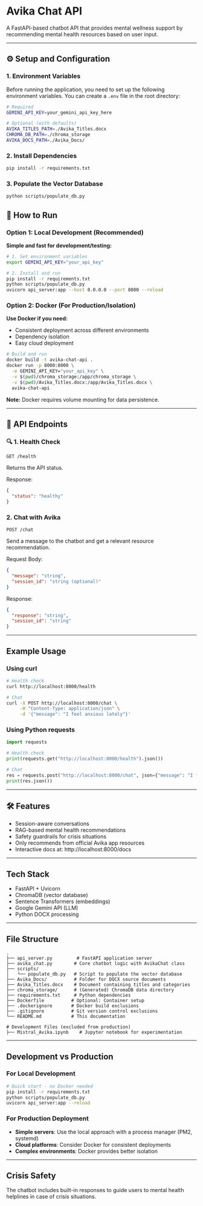 # Avika Chat API

A FastAPI-based chatbot API that provides mental wellness support by recommending mental health resources based on user input.

---

## ⚙️ Setup and Configuration

### 1. Environment Variables

Before running the application, you need to set up the following environment variables. You can create a `.env` file in the root directory:

```bash
# Required
GEMINI_API_KEY=your_gemini_api_key_here

# Optional (with defaults)
AVIKA_TITLES_PATH=./Avika_Titles.docx
CHROMA_DB_PATH=./chroma_storage
AVIKA_DOCS_PATH=./Avika_Docs/
```

### 2. Install Dependencies

```bash
pip install -r requirements.txt
```

### 3. Populate the Vector Database

```bash
python scripts/populate_db.py
```

## 🚀 How to Run

### Option 1: Local Development (Recommended)

**Simple and fast for development/testing:**

```bash
# 1. Set environment variables
export GEMINI_API_KEY="your_api_key"

# 2. Install and run
pip install -r requirements.txt
python scripts/populate_db.py
uvicorn api_server:app --host 0.0.0.0 --port 8000 --reload
```

### Option 2: Docker (For Production/Isolation)

**Use Docker if you need:**
- Consistent deployment across different environments
- Dependency isolation
- Easy cloud deployment

```bash
# Build and run
docker build -t avika-chat-api .
docker run -p 8000:8000 \
  -e GEMINI_API_KEY="your_api_key" \
  -v $(pwd)/chroma_storage:/app/chroma_storage \
  -v $(pwd)/Avika_Titles.docx:/app/Avika_Titles.docx \
  avika-chat-api
```

**Note:** Docker requires volume mounting for data persistence.

---

## 📡 API Endpoints

### 🔍 1. Health Check

`GET /health`

Returns the API status.

Response:

```json
{
  "status": "healthy"
}
```

### 2. Chat with Avika

`POST /chat`

Send a message to the chatbot and get a relevant resource recommendation.

Request Body:

```json
{
  "message": "string",
  "session_id": "string (optional)"
}
```

Response:

```json
{
  "response": "string",
  "session_id": "string"
}
```

---

## Example Usage

### Using curl

```bash
# Health check
curl http://localhost:8000/health

# Chat
curl -X POST http://localhost:8000/chat \
     -H "Content-Type: application/json" \
     -d '{"message": "I feel anxious lately"}'
```

### Using Python requests

```python
import requests

# Health check
print(requests.get("http://localhost:8000/health").json())

# Chat
res = requests.post("http://localhost:8000/chat", json={"message": "I feel low"})
print(res.json())
```

---

## 🛠️ Features

- Session-aware conversations
- RAG-based mental health recommendations
- Safety guardrails for crisis situations
- Only recommends from official Avika app resources
- Interactive docs at: http://localhost:8000/docs

---

## Tech Stack

- FastAPI + Uvicorn
- ChromaDB (vector database)
- Sentence Transformers (embeddings)
- Google Gemini API (LLM)
- Python DOCX processing

---

## File Structure

```
.
├── api_server.py         # FastAPI application server
├── avika_chat.py        # Core chatbot logic with AvikaChat class
├── scripts/
│   └── populate_db.py   # Script to populate the vector database
├── Avika_Docs/          # Folder for DOCX source documents
├── Avika_Titles.docx    # Document containing titles and categories
├── chroma_storage/      # (Generated) ChromaDB data directory
├── requirements.txt     # Python dependencies
├── Dockerfile          # Optional: Container setup
├── .dockerignore       # Docker build exclusions
├── .gitignore          # Git version control exclusions
└── README.md           # This documentation

# Development Files (excluded from production)
├── Mistral_Avika.ipynb    # Jupyter notebook for experimentation
```

---

## Development vs Production

### For Local Development
```bash
# Quick start - no Docker needed
pip install -r requirements.txt
python scripts/populate_db.py
uvicorn api_server:app --reload
```

### For Production Deployment
- **Simple servers**: Use the local approach with a process manager (PM2, systemd)
- **Cloud platforms**: Consider Docker for consistent deployments
- **Complex environments**: Docker provides better isolation

---

## Crisis Safety

The chatbot includes built-in responses to guide users to mental health helplines in case of crisis situations.
